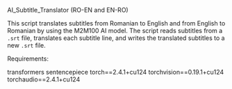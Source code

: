 
AI_Subtitle_Translator (RO-EN and EN-RO)

This script translates subtitles from Romanian to English and from English to Romanian by using the M2M100 AI model.
The script reads subtitles from a `.srt` file, translates each subtitle line, and writes the translated subtitles to a new `.srt` file.


Requirements:

transformers
sentencepiece
torch==2.4.1+cu124
torchvision==0.19.1+cu124
torchaudio==2.4.1+cu124
